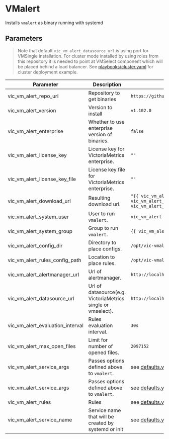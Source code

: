 # VMalert

Installs `vmalert` as binary running with systemd

## Parameters

> Note that default `vic_vm_alert_datasource_url` is using port for VMSingle installation. For cluster mode installed
> by using roles from this repository it is needed to point at VMSelect component which will be placed behind a load balancer.
> See [playbooks/cluster.yaml](../../playbooks/cluster.yml) for cluster deployment example.

| Parameter                        | Description                                                 | Default                                                                                                                              |
|----------------------------------|-------------------------------------------------------------|--------------------------------------------------------------------------------------------------------------------------------------|
| vic_vm_alert_repo_url            | Repository to get binaries                                  | `https://github.com/VictoriaMetrics/VictoriaMetrics`                                                                                 |
| vic_vm_alert_version             | Version to install                                          | `v1.102.0`                                                                                                                           |
| vic_vm_alert_enterprise          | Whether to use enterprise version of binaries.              | `false`                                                                                                                              |
| vic_vm_alert_license_key         | License key for VictoriaMetrics enterprise.                 | `""`                                                                                                                                 |
| vic_vm_alert_license_key_file    | License key file for VictoriaMetrics enterprise.            | `""`                                                                                                                                 |
| vic_vm_alert_download_url        | Resulting download url.                                     | `"{{ vic_vm_alert_repo_url }}/releases/download/{{ vic_vm_alert_version }}/vmutils-{{ go_arch }}-{{ vic_vm_alert_version }}.tar.gz"` |
| vic_vm_alert_system_user         | User to run `vmalert`.                                      | `vic_vm_alert`                                                                                                                       |
| vic_vm_alert_system_group        | Group to run `vmalert`.                                     | `{{ vic_vm_alert_system_user }}`                                                                                                     |
| vic_vm_alert_config_dir          | Directory to place configs.                                 | `/opt/vic-vmalert`                                                                                                                   |
| vic_vm_alert_rules_config_path   | Location to place rules.                                    | `/opt/vic-vmalert/rules.yml`                                                                                                         |
| vic_vm_alert_alertmanager_url    | Url of alertmanager.                                        | `http://localhost:9093`                                                                                                              |
| vic_vm_alert_datasource_url      | Url of datasource(e.g. VictoriaMetrics single or vmselect). | `http://localhost:8428`                                                                                                              |
| vic_vm_alert_evaluation_interval | Rules evaluation interval.                                  | `30s`                                                                                                                                |
| vic_vm_alert_max_open_files      | Limit for number of opened files.                           | `2097152`                                                                                                                            |
| vic_vm_alert_service_args        | Passes options defined above to `vmalert`.                  | see [defaults.yml](./defaults/main.yml)                                                                                              |
| vic_vm_alert_service_args        | Passes options defined above to `vmalert`.                  | see [defaults.yml](./defaults/main.yml)                                                                                              |
| vic_vm_alert_rules               | Rules                                                       | see [defaults.yml](./defaults/main.yml)                                                                                              |
| vic_vm_alert_service_name        | Service name that will be created by systemd or init         | see [defaults.yml](./defaults/main.yml)